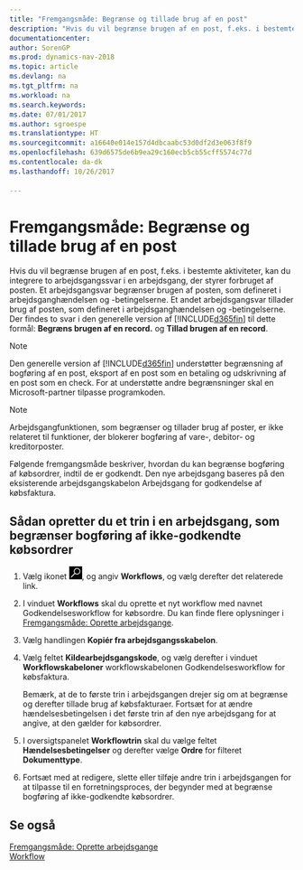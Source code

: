 ```yaml
---
title: "Fremgangsmåde: Begrænse og tillade brug af en post"
description: "Hvis du vil begrænse brugen af en post, f.eks. i bestemte aktiviteter, kan du integrere to arbejdsgangssvar i en arbejdsgang, der styrer forbruget af posten."
documentationcenter: 
author: SorenGP
ms.prod: dynamics-nav-2018
ms.topic: article
ms.devlang: na
ms.tgt_pltfrm: na
ms.workload: na
ms.search.keywords: 
ms.date: 07/01/2017
ms.author: sgroespe
ms.translationtype: HT
ms.sourcegitcommit: a16640e014e157d4dbcaabc53d0df2d3e063f8f9
ms.openlocfilehash: 639d6575de6b9ea29c160ecb5cb55cff5574c77d
ms.contentlocale: da-dk
ms.lasthandoff: 10/26/2017

---
```

# <a name="how-to-restrict-and-allow-usage-of-a-record"></a>Fremgangsmåde: Begrænse og tillade brug af en post
Hvis du vil begrænse brugen af en post, f.eks. i bestemte aktiviteter, kan du integrere to arbejdsgangssvar i en arbejdsgang, der styrer forbruget af posten. Et arbejdsgangsvar begrænser brugen af posten, som defineret i arbejdsganghændelsen og -betingelserne. Et andet arbejdsgangsvar tillader brug af posten, som defineret i arbejdsganghændelsen og -betingelserne. Der findes to svar i den generelle version af [!INCLUDE[d365fin](includes/d365fin_md.md)] til dette formål: **Begræns brugen af en record.** og **Tillad brugen af en record**.

> [!NOTE]  
>  Den generelle version af [!INCLUDE[d365fin](includes/d365fin_md.md)] understøtter begrænsning af bogføring af en post, eksport af en post som en betaling og udskrivning af en post som en check. For at understøtte andre begrænsninger skal en Microsoft-partner tilpasse programkoden.  

> [!NOTE]  
>  Arbejdsgangfunktionen, som begrænser og tillader brug af poster, er ikke relateret til funktioner, der blokerer bogføring af vare-, debitor- og kreditorposter.

Følgende fremgangsmåde beskriver, hvordan du kan begrænse bogføring af købsordrer, indtil de er godkendt. Den nye arbejdsgang baseres på den eksisterende arbejdsgangskabelon Arbejdsgang for godkendelse af købsfaktura.  

## <a name="to-create-a-workflow-step-that-restricts-posting-of-unapproved-purchase-orders"></a>Sådan opretter du et trin i en arbejdsgang, som begrænser bogføring af ikke-godkendte købsordrer  
1. Vælg ikonet ![Søg efter side eller rapport](media/ui-search/search_small.png "Ikonet Søg efter side eller rapport"), og angiv **Workflows**, og vælg derefter det relaterede link.  
2. I vinduet **Workflows** skal du oprette et nyt workflow med navnet Godkendelsesworkflow for købsordre. Du kan finde flere oplysninger i [Fremgangsmåde: Oprette arbejdsgange](across-how-to-create-workflows.md).  
3. Vælg handlingen **Kopiér fra arbejdsgangsskabelon**.  
4. Vælg feltet **Kildearbejdsgangskode**, og vælg derefter i vinduet **Workflowskabeloner** workflowskabelonen Godkendelsesworkflow for købsfaktura.  

     Bemærk, at de to første trin i arbejdsgangen drejer sig om at begrænse og derefter tillade brug af købsfakturaer. Fortsæt for at ændre hændelsesbetingelsen i det første trin af den nye arbejdsgang for at angive, at den gælder for købsordrer.  
5. I oversigtspanelet **Workflowtrin** skal du vælge feltet **Hændelsesbetingelser** og derefter vælge **Ordre** for filteret **Dokumenttype**.  
6. Fortsæt med at redigere, slette eller tilføje andre trin i arbejdsgangen for at tilpasse til en forretningsproces, der begynder med at begrænse bogføring af ikke-godkendte købsordrer.  

## <a name="see-also"></a>Se også  
[Fremgangsmåde: Oprette arbejdsgange](across-how-to-create-workflows.md)   
[Workflow](across-workflow.md)   

